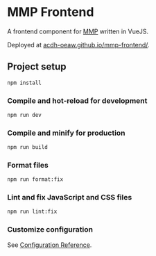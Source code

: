 # MMP Frontend

A frontend component for [MMP](https://github.com/acdh-oeaw/mmp) written in VueJS.

Deployed at [acdh-oeaw.github.io/mmp-frontend/](https://acdh-oeaw.github.io/mmp-frontend/).

## Project setup

```bash
npm install
```

### Compile and hot-reload for development

```bash
npm run dev
```

### Compile and minify for production

```bash
npm run build
```

### Format files

```bash
npm run format:fix
```

### Lint and fix JavaScript and CSS files

```bash
npm run lint:fix
```

### Customize configuration

See [Configuration Reference](https://cli.vuejs.org/config/).
